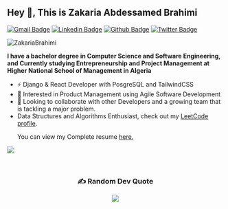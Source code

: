 ## Hey 👋, This is Zakaria Abdessamed Brahimi
[![Gmail Badge](https://img.shields.io/badge/-brahimi.zakaria.abdessamed@gmail.com-c14438?style=flat&logo=Gmail&logoColor=white&link=mailto:brahimi.zakaria.abdessamed@gmail.com)](mailto:brahimi.zakaria.abdessamed@gmail.com) 
[![Linkedin Badge](https://img.shields.io/badge/-zakariaabdessamed-0072b1?style=flat&logo=Linkedin&logoColor=white&link=https://www.linkedin.com/in/zakariaabdessamed/)](https://www.linkedin.com/in/zakariaabdessamed/) [![Github Badge](https://img.shields.io/badge/-ZakariaBrahimi-grey?style=flat&logo=github&logoColor=white&link=https://github.com/ZakariaBrahimi/)](https://www.github.com/ZakariaBrahimi/) [![Twitter Badge](https://img.shields.io/badge/-ZakariaBrahimi-00acee?style=flat&logo=twitter&logoColor=white&link=https://twitter.com/ZakariaBrahimi/)](https://www.twitter.com/ZakariaBrahimi/) 
<p align=left> <img src=https://komarev.com/ghpvc/?username=ZakariaBrahimi alt=ZakariaBrahimi /> </p>

<b><p align='left'>I have a bachelor degree in Computer Science and Software Engineering, and Currently studying Entrepreneurship and Project Management at Higher National School of Management in Algeria</p> </b>

- ⚡ Django & React Developer with PosgreSQL and TailwindCSS
- 🌱 Interested in Product Management using Agile Software Development
- 👯 Looking to collaborate with other Developers and a growing team that is tackling a major problem. 
- Data Structures and Algorithms Enthusiast, check out my [LeetCode profile](https://leetcode.com/ZakariaAbdessamedBrahimi/).
  <p align='left'> You can view my Complete resume <a href='https://drive.google.com/file/d/1oY8c3KKFNEd94rV7F-cQcAWj5R2b7jUs/view?usp=sharing' target=_blank><u>here</u>.</a></p>
  

![](https://github-readme-streak-stats.herokuapp.com/?user=ZakariaBrahimi&theme=default&hide_border=true)
<!--hh

[![Top Langs](https://github-readme-stats.vercel.app/api/top-langs/?username=ZakariaBrahimi&layout=compact)](https://github.com/ZakariaBrahimi/github-readme-stats)
-->
  
<br>

<span align="center">
  
### ✍️ Random Dev Quote
![](https://quotes-github-readme.vercel.app/api?type=horizontal&theme=light)

</span>
